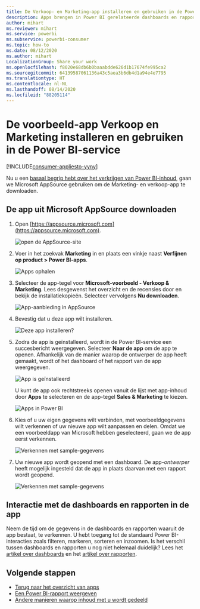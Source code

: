 ```yaml
---
title: De Verkoop- en Marketing-app installeren en gebruiken in de Power BI-service
description: Apps brengen in Power BI gerelateerde dashboards en rapporten allemaal op één plek samen. De verkoop-en marketing-app installeren vanuit de marketplace voor Power BI-apps.
author: mihart
ms.reviewer: mihart
ms.service: powerbi
ms.subservice: powerbi-consumer
ms.topic: how-to
ms.date: 08/12/2020
ms.author: mihart
LocalizationGroup: Share your work
ms.openlocfilehash: f8020e68db6b0baaabdde626d1b17674fe995ca2
ms.sourcegitcommit: 64139587061136a43c5aea3b6db4d1a94e4e7795
ms.translationtype: HT
ms.contentlocale: nl-NL
ms.lasthandoff: 08/14/2020
ms.locfileid: "88205114"
---
```

# <a name="install-and-use-the-sample-sales-and-marketing-app-in-the-power-bi-service"></a>De voorbeeld-app Verkoop en Marketing installeren en gebruiken in de Power BI-service

[!INCLUDE[consumer-appliesto-yyny](../includes/consumer-appliesto-yyny.md)]

Nu u een [basaal begrip hebt over het verkrijgen van Power BI-inhoud](end-user-app-view.md), gaan we Microsoft AppSource gebruiken om de Marketing- en verkoop-app te downloaden. 


## <a name="get-the-app-from-microsoft-appsource"></a>De app uit Microsoft AppSource downloaden

1. Open [https://appsource.microsoft.com](https://appsource.microsoft.com).

   ![open de AppSource-site  ](./media/end-user-app-marketing/power-bi-appsource.png)

1. Voer in het zoekvak **Marketing** in en plaats een vinkje naast  **Verfijnen op product > Power BI-apps**. 

    ![Apps ophalen  ](./media/end-user-app-marketing/power-bi-search-appsource.png)


1. Selecteer de app-tegel voor **Microsoft-voorbeeld - Verkoop & Marketing**. Lees desgewenst het overzicht en de recensies door en bekijk de installatiekopieën.  Selecteer vervolgens **Nu downloaden**.

   ![App-aanbieding in AppSource](./media/end-user-app-marketing/power-bi-app-offering.png)

1. Bevestig dat u deze app wilt installeren.

   ![Deze app installeren?](./media/end-user-app-marketing/power-bi-installs.png)

5. Zodra de app is geïnstalleerd, wordt in de Power BI-service een succesbericht weergegeven. Selecteer **Naar de app** om de app te openen. Afhankelijk van de manier waarop de ontwerper de app heeft gemaakt, wordt of het dashboard of het rapport van de app weergegeven.

    ![App is geïnstalleerd ](./media/end-user-app-marketing/power-bi-app-ready.png)

    U kunt de app ook rechtstreeks openen vanuit de lijst met app-inhoud door **Apps** te selecteren en de app-tegel **Sales & Marketing** te kiezen.

    ![Apps in Power BI](./media/end-user-app-marketing/power-bi-sales-marketing.png)


6. Kies of u uw eigen gegevens wilt verbinden, met voorbeeldgegevens wilt verkennen of uw nieuwe app wilt aanpassen en delen. Omdat we een voorbeeldapp van Microsoft hebben geselecteerd, gaan we de app eerst verkennen. 

    ![Verkennen met sample-gegevens](./media/end-user-app-marketing/power-bi-explore-app.png)

7.  Uw nieuwe app wordt geopend met een dashboard. De app-*ontwerper* heeft mogelijk ingesteld dat de app in plaats daarvan met een rapport wordt geopend.  

    ![Verkennen met sample-gegevens](./media/end-user-app-marketing/power-bi-app-new.png)




## <a name="interact-with-the-dashboards-and-reports-in-the-app"></a>Interactie met de dashboards en rapporten in de app
Neem de tijd om de gegevens in de dashboards en rapporten waaruit de app bestaat, te verkennen. U hebt toegang tot de standaard Power BI-interacties zoals filteren, markeren, sorteren en inzoomen.  Is het verschil tussen dashboards en rapporten u nog niet helemaal duidelijk?  Lees het [artikel over dashboards](end-user-dashboards.md) en het [artikel over rapporten](end-user-reports.md).  




## <a name="next-steps"></a>Volgende stappen
* [Terug naar het overzicht van apps](end-user-apps.md)    
* [Een Power BI-rapport weergeven](end-user-report-open.md)    
* [Andere manieren waarop inhoud met u wordt gedeeld](end-user-shared-with-me.md)
